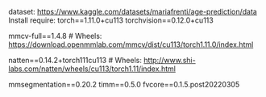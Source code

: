 dataset: https://www.kaggle.com/datasets/mariafrenti/age-prediction/data
Install require:
torch==1.11.0+cu113
torchvision==0.12.0+cu113

mmcv-full==1.4.8 # Wheels: https://download.openmmlab.com/mmcv/dist/cu113/torch1.11.0/index.html

natten==0.14.2+torch111cu113 # Wheels: http://www.shi-labs.com/natten/wheels/cu113/torch1.11/index.html

mmsegmentation==0.20.2
timm==0.5.0
fvcore==0.1.5.post20220305